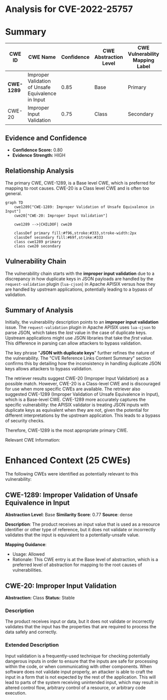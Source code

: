 # Analysis for CVE-2022-25757

# Summary
| CWE ID | CWE Name | Confidence | CWE Abstraction Level | CWE Vulnerability Mapping Label | CWE-Vulnerability Mapping Notes |
|---|---|---|---|---|---|
| **CWE-1289** | Improper Validation of Unsafe Equivalence in Input | 0.85 | Base | Primary | Allowed |
| CWE-20 | Improper Input Validation | 0.75 | Class | Secondary | Discouraged |

## Evidence and Confidence

*   **Confidence Score:** 0.80
*   **Evidence Strength:** HIGH

## Relationship Analysis
The primary CWE, CWE-1289, is a Base level CWE, which is preferred for mapping to root causes. CWE-20 is a Class level CWE and is often too general.

```mermaid
graph TD
    cwe1289["CWE-1289: Improper Validation of Unsafe Equivalence in Input"]
    cwe20["CWE-20: Improper Input Validation"]

    cwe1289 -->|CHILDOF| cwe20

    classDef primary fill:#f96,stroke:#333,stroke-width:2px
    classDef secondary fill:#69f,stroke:#333
    class cwe1289 primary
    class cwe20 secondary
```

## Vulnerability Chain
The vulnerability chain starts with the **improper input validation** due to a discrepancy in how duplicate keys in JSON payloads are handled by the `request-validation` plugin (`lua-cjson`) in Apache APISIX versus how they are handled by upstream applications, potentially leading to a bypass of validation.

## Summary of Analysis
Initially, the vulnerability description points to an **improper input validation** issue. The `request-validation` plugin in Apache APISIX uses `lua-cjson` to parse JSON, which takes the *last* value in the case of duplicate keys. Upstream applications might use JSON libraries that take the *first* value. This difference in parsing can allow attackers to bypass validation.

The key phrase "**JSON with duplicate keys**" further refines the nature of the vulnerability. The "CVE Reference Links Content Summary" section confirms this by detailing how the inconsistency in handling duplicate JSON keys allows attackers to bypass validation.

The retriever results suggest CWE-20 (Improper Input Validation) as a possible match. However, CWE-20 is a Class-level CWE and is discouraged for use when more specific CWEs are available. The retriever also suggested CWE-1289 (Improper Validation of Unsafe Equivalence in Input), which is a Base-level CWE. CWE-1289 more accurately captures the specific vulnerability: the APISIX validator is treating JSON inputs with duplicate keys as equivalent when they are not, given the potential for different interpretations by the upstream application. This leads to a bypass of security checks.

Therefore, CWE-1289 is the most appropriate primary CWE.

Relevant CWE Information:

# Enhanced Context (25 CWEs)
The following CWEs were identified as potentially relevant to this vulnerability:

## CWE-1289: Improper Validation of Unsafe Equivalence in Input
**Abstraction Level**: Base
**Similarity Score**: 0.77
**Source**: dense

**Description**:
The product receives an input value that is used as a resource identifier or other type of reference, but it does not validate or incorrectly validates that the input is equivalent to a potentially-unsafe value.

**Mapping Guidance**:
- Usage: Allowed
- Rationale: This CWE entry is at the Base level of abstraction, which is a preferred level of abstraction for mapping to the root causes of vulnerabilities.

## CWE-20: Improper Input Validation
**Abstraction:** Class
**Status:** Stable

### Description
The product receives input or data, but it does
        not validate or incorrectly validates that the input has the
        properties that are required to process the data safely and
        correctly.

### Extended Description


Input validation is a frequently-used technique for checking potentially dangerous inputs in order to ensure that the inputs are safe for processing within the code, or when communicating with other components. When software does not validate input properly, an attacker is able to craft the input in a form that is not expected by the rest of the application. This will lead to parts of the system receiving unintended input, which may result in altered control flow, arbitrary control of a resource, or arbitrary code execution.